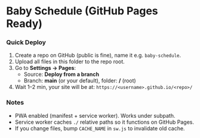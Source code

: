 # Baby Schedule (GitHub Pages Ready)

### Quick Deploy
1. Create a repo on GitHub (public is fine), name it e.g. `baby-schedule`.
2. Upload all files in this folder to the repo root.
3. Go to **Settings → Pages**:
   - Source: **Deploy from a branch**
   - Branch: **main** (or your default), folder: **/** (root)
4. Wait 1–2 min, your site will be at: `https://<username>.github.io/<repo>/`

### Notes
- PWA enabled (manifest + service worker). Works under subpath.
- Service worker caches `./` relative paths so it functions on GitHub Pages.
- If you change files, bump `CACHE_NAME` in `sw.js` to invalidate old cache.